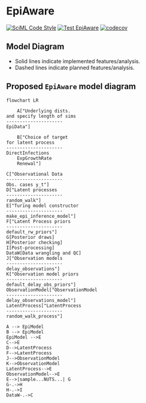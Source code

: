 # EpiAware

[![SciML Code Style](https://img.shields.io/static/v1?label=code%20style&message=SciML&color=9558b2&labelColor=389826)](https://github.com/SciML/SciMLStyle)
[![Test EpiAware](https://github.com/CDCgov/Rt-without-renewal/actions/workflows/test-EpiAware.yaml/badge.svg)](https://github.com/CDCgov/Rt-without-renewal/actions/workflows/test-EpiAware.yaml)
[![codecov](https://codecov.io/gh/CDCgov/Rt-without-renewal/graph/badge.svg?token=IX4GIA8F0H)](https://codecov.io/gh/CDCgov/Rt-without-renewal)

## Model Diagram

- Solid lines indicate implemented features/analysis.
- Dashed lines indicate planned features/analysis.

## Proposed `EpiAware` model diagram
```mermaid
flowchart LR

    A["Underlying dists.
and specify length of sims
---------------------
EpiData"]

    B["Choice of target
for latent process
---------------------
DirectInfections
    ExpGrowthRate
    Renewal"]

C["Observational Data
---------------------
Obs. cases y_t"]
D["Latent processes
---------------------
random_walk"]
E["Turing model constructor
---------------------
make_epi_inference_model"]
F["Latent Process priors
---------------------
default_rw_priors"]
G[Posterior draws]
H[Posterior checking]
I[Post-processing]
DataW[Data wrangling and QC]
J["Observation models
---------------------
delay_observations"]
K["Observation model priors
---------------------
default_delay_obs_priors"]
ObservationModel["ObservationModel
---------------------
delay_observations_model"]
LatentProcess["LatentProcess
---------------------
random_walk_process"]

A --> EpiModel
B --> EpiModel
EpiModel -->E
C-->E
D-->LatentProcess
F-->LatentProcess
J-->ObservationModel
K-->ObservationModel
LatentProcess-->E
ObservationModel-->E
E-->|sample...NUTS...| G
G-.->H
H-.->I
DataW-.->C
```
